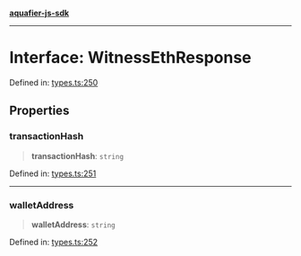 [**aquafier-js-sdk**](../README.md)

***

# Interface: WitnessEthResponse

Defined in: [types.ts:250](https://github.com/inblockio/aqua-verifier-js-lib/blob/09413c69301a51b584d51846ffabc4d8f820b4fa/src/types.ts#L250)

## Properties

### transactionHash

> **transactionHash**: `string`

Defined in: [types.ts:251](https://github.com/inblockio/aqua-verifier-js-lib/blob/09413c69301a51b584d51846ffabc4d8f820b4fa/src/types.ts#L251)

***

### walletAddress

> **walletAddress**: `string`

Defined in: [types.ts:252](https://github.com/inblockio/aqua-verifier-js-lib/blob/09413c69301a51b584d51846ffabc4d8f820b4fa/src/types.ts#L252)
